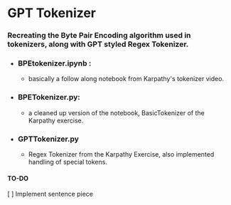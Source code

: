 # GPT Tokenizer 

### Recreating the Byte Pair Encoding algorithm used in tokenizers, along with GPT styled Regex Tokenizer.
- ### BPEtokenizer.ipynb :
    - basically a follow along notebook from Karpathy's tokenizer video.

- ### BPETokenizer.py:
    - a cleaned up version of the notebook, BasicTokenizer of the Karpathy exercise.

- ### GPTTokenizer.py
    - Regex Tokenizer from the Karpathy Exercise, also implemented handling of special tokens.

#### TO-DO
[ ] Implement sentence piece 